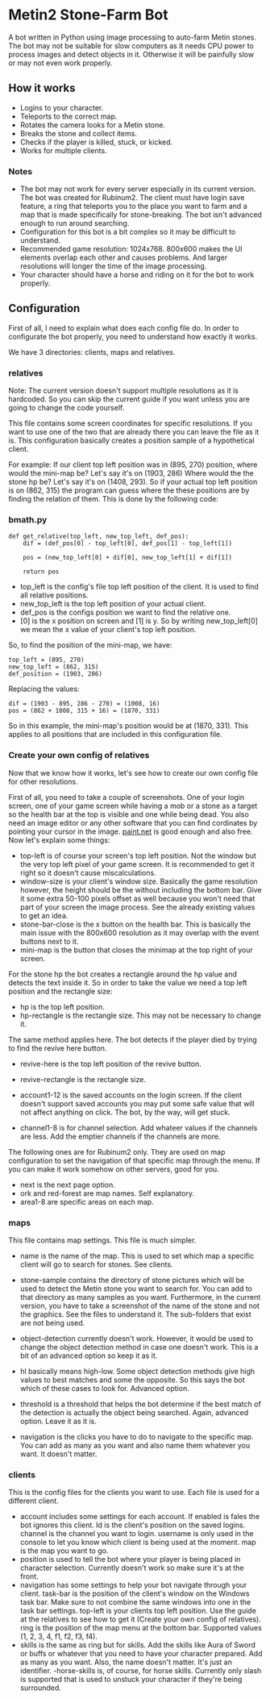 # Metin2 Stone-Farm Bot
A bot written in Python using image processing to auto-farm Metin stones. The bot may not be suitable for slow computers as it needs CPU power to process images and detect objects in it. Otherwise it will be painfully slow or may not even work properly.

## How it works
- Logins to your character.
- Teleports to the correct map.
- Rotates the camera looks for a Metin stone.
- Breaks the stone and collect items.
- Checks if the player is killed, stuck, or kicked.
- Works for multiple clients.

### Notes
- The bot may not work for every server especially in its current version. The bot was created for Rubinum2. The client must have login save feature, a ring that teleports you to the place you want to farm and a map that is made specifically for stone-breaking. The bot isn't advanced enough to run around searching.
- Configuration for this bot is a bit complex so it may be difficult to understand.
- Recommended game resolution: 1024x768. 800x600 makes the UI elements overlap each other and causes problems. And larger resolutions will longer the time of the image processing.
- Your character should have a horse and riding on it for the bot to work properly.

## Configuration
First of all, I need to explain what does each config file do. In order to configurate the bot properly, you need to understand how exactly it works.

We have 3 directories: clients, maps and relatives.

### relatives
Note: The current version doesn't support multiple resolutions as it is hardcoded. So you can skip the current guide if you want unless you are going to change the code yourself.

This file contains some screen coordinates for specific resolutions. If you want to use one of the two that are already there you can leave the file as it is. This configuration basically creates a position sample of a hypothetical client.

For example: If our client top left position was in (895, 270) position, where would the mini-map be? Let's say it's on (1903, 286) Where would the the stone hp be? Let's say it's on (1408, 293). So if your actual top left position is on (862, 315) the program can guess where the these positions are by finding the relation of them. This is done by the following code:

### bmath.py

    def get_relative(top_left, new_top_left, def_pos):
        dif = (def_pos[0] - top_left[0], def_pos[1] - top_left[1])

        pos = (new_top_left[0] + dif[0], new_top_left[1] + dif[1])

        return pos
        
- top_left is the config's file top left position of the client. It is used to find all relative positions.  
- new_top_left is the top left position of your actual client.  
- def_pos is the configs position we want to find the relative one.  
- [0] is the x position on screen and [1] is y. So by writing new_top_left[0] we mean the x value of your client's top left position.

So, to find the position of the mini-map, we have:

    top_left = (895, 270)  
    new_top_left = (862, 315)  
    def_position = (1903, 286)

Replacing the values:

    dif = (1903 - 895, 286 - 270) = (1008, 16)
    pos = (862 + 1008, 315 + 16) = (1870, 331)

So in this example, the mini-map's position would be at (1870, 331). This applies to all positions that are included in this configuration file.


### Create your own config of relatives

Now that we know how it works, let's see how to create our own config file for other resolutions.

First of all, you need to take a couple of screenshots. One of your login screen, one of your game screen while having a mob or a stone as a target so the health bar at the top is visible and one while being dead. You also need an image editor or any other software that you can find cordinates by pointing your cursor in the image. [paint.net](https://www.getpaint.net/index.html) is good enough and also free. Now let's explain some things:

- top-left is of course your screen's top left position. Not the window but the very top left pixel of your game screen. It is recommended to get it right so it doesn't cause miscalculations.
- window-size is your client's window size. Basically the game resolution however, the height should be the without including the bottom bar. Give it some extra 50-100 pixels offset as well because you won't need that part of your screen the image process. See the already existing values to get an idea.
- stone-bar-close is the x button on the health bar. This is basically the main issue with the 800x600 resolution as it may overlap with the event buttons next to it.
- mini-map is the button that closes the minimap at the top right of your screen.

For the stone hp the bot creates a rectangle around the hp value and detects the text inside it. So in order to take the value we need a top left position and the rectangle size:
- hp is the top left position.
- hp-rectangle is the rectangle size. This may not be necessary to change it.

The same method applies here. The bot detects if the player died by trying to find the revive here button.
- revive-here is the top left position of the revive button.
- revive-rectangle is the rectangle size.

- account1-12 is the saved accounts on the login screen. If the client doesn't support saved accounts you may put some safe value that will not affect anything on click. The bot, by the way, will get stuck.
- channel1-8 is for channel selection. Add whateer values if the channels are less. Add the emptier channels if the channels are more.

The following ones are for Rubinum2 only. They are used on map configuration to set the navigation of that specific map through the menu. If you can make it work somehow on other servers, good for you.
- next is the next page option.
- ork and red-forest are map names. Self explanatory.
- area1-8 are specific areas on each map.

### maps
This file contains map settings. This file is much simpler.

- name is the name of the map. This is used to set which map a specific client will go to search for stones. See clients.
- stone-sample contains the directory of stone pictures which will be used to detect the Metin stone you want to search for. You can add to that directory as many samples as you want. Furthermore, in the current version, you have to take a screenshot of the name of the stone and not the graphics. See the files to understand it. The sub-folders that exist are not being used.
- object-detection currently doesn't work. However, it would be used to change the object detection method in case one doesn't work. This is a bit of an advanced option so keep it as it.
- hl basically means high-low. Some object detection methods give high values to best matches and some the opposite. So this says the bot which of these cases to look for. Advanced option.
- threshold is a threshold that helps the bot determine if the best match of the detection is actually the object being searched. Again, advanced option. Leave it as it is.

- navigation is the clicks you have to do to navigate to the specific map. You can add as many as you want and also name them whatever you want. It doesn't matter.

### clients
This is the config files for the clients you want to use. Each file is used for a different client.

- account includes some settings for each account. If enabled is fales the bot ignores this client. Id is the client's position on the saved logins. channel is the channel you want to login. username is only used in the console to let you know which client is being used at the moment. map is the map you want to go.
- position is used to tell the bot where your player is being placed in character selection. Currently doesn't work so make sure it's at the front.
- navigation has some settings to help your bot navigate through your client. task-bar is the position of the client's window on the Windows task bar. Make sure to not combine the same windows into one in the task bar settings. top-left is your clients top left position. Use the guide at the relatives to see how to get it (Create your own config of relatives). ring is the position of the map menu at the bottom bar. Supported values (1, 2, 3, 4, f1, f2, f3, f4).
- skills is the same as ring but for skills. Add the skills like Aura of Sword or buffs or whatever that you need to have your character prepared. Add as many as you want. Also, the name doesn't matter. It's just an identifier.
-horse-skills is, of course, for horse skills. Currently only slash is supported that is used to unstuck your character if they're being surrounded.
